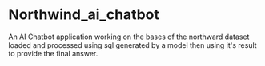 # Northwind_ai_chatbot
An AI Chatbot application working on the bases of the northward dataset loaded and processed using sql generated by a model then using it's result to provide the final answer.
